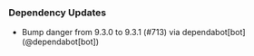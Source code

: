 ### Dependency Updates
* Bump danger from 9.3.0 to 9.3.1 (#713) via dependabot[bot] (@dependabot[bot])
